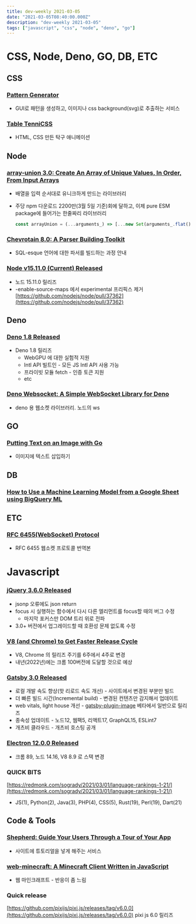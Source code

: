 ```yaml
---
title: dev-weekly 2021-03-05
date: "2021-03-05T08:40:00.000Z"
description: "dev-weekly 2021-03-05"
tags: ["javascript", "css", "node", "deno", "go"]
---
```


# CSS, Node, Deno, GO, DB, ETC

## CSS

### [Pattern Generator](https://doodad.dev/pattern-generator/)

- GUI로 패턴을 생성하고, 이미지나 css background(svg)로 추출하는 서비스

### [Table TenniCSS](https://codepen.io/amit_sheen/pen/PobQjMX)

- HTML, CSS 만든 탁구 애니메이션

## Node

### [array-union 3.0: Create An Array of Unique Values, In Order, From Input Arrays](https://github.com/sindresorhus/array-union)

- 배열을 입력 순서대로 유니크하게 만드는 라이브러리
- 주당 npm 다운로드 2200만(3월 5일 기준)회에 달하고, 이제 pure ESM package에 들어가는 한줄짜리 라이브러리

    ```jsx
    const arrayUnion = (...arguments_) => [...new Set(arguments_.flat())];
    ```

### [Chevrotain 8.0: A Parser Building Toolkit](https://chevrotain.io/docs/)

- SQL-esque 언어에 대한 파서를 빌드하는 과정 안내

### [Node v15.11.0 (Current) Released](https://nodejs.org/en/blog/release/v15.11.0/)

- 노드 15.11.0 릴리즈
- -enable-source-maps 에서 experimental 프리픽스 제거
[https://github.com/nodejs/node/pull/37362](https://github.com/nodejs/node/pull/37362)

## Deno

### [Deno 1.8 Released](https://deno.land/posts/v1.8)

- Deno 1.8 릴리즈
    - WebGPU 에 대한 실험적 지원
    - Intl API 빌트인 - 모든 JS Intl API 사용 가능
    - 프라이빗 모듈 fetch - 인증 토큰 지원
    - etc

### [Deno Websocket: A Simple WebSocket Library for Deno](https://github.com/ryo-ma/deno-websocket)

- deno 용 웹소켓 라이브러리. 노드의 ws

## GO

### [Putting Text on an Image with Go](https://josemyduarte.github.io/2021-02-28-quotes-on-images-with-go/)

- 이미지에 텍스트 삽입하기

## DB

### [How to Use a Machine Learning Model from a Google Sheet using BigQuery ML]()

## ETC

### [RFC 6455(WebSocket) Protocol](http://atug.kr/blog/archives/310)

- RFC 6455 웹소켓 프로토콜 번역본

# Javascript

### [jQuery 3.6.0 Released](http://blog.jquery.com/2021/03/02/jquery-3-6-0-released/)

- jsonp 오류에도 json return
- focus 시 실행하는 함수에서 다시 다른 엘리먼트를 focus할 때의 버그 수정
    - 마지막 포커스만 DOM 트리 위로 전파
- 3.0+ 버전에서 업그레이드할 때 호환성 문제 없도록 수정

### [V8 (and Chrome) to Get Faster Release Cycle](https://v8.dev/blog/faster-releases)

- V8, Chrome 의 릴리즈 주기를 6주에서 4주로 변경
- 내년(2022년)에는 크롬 100버전에 도달할 것으로 예상

### [Gatsby 3.0 Released](https://www.gatsbyjs.com/blog/gatsby-v3/)

- 로컬 개발 속도 향상(핫 리로드 속도 개선) - 사이트에서 변경된 부분만 빌드
- 더 빠른 빌드 시간(Incremental build) - 변경된 컨텐츠만 감지해서 업데이트
- web vitals, light house 개선 - [gatsby-plugin-image](https://www.gatsbyjs.com/docs/reference/built-in-components/gatsby-plugin-image/) 베타에서 일반으로 릴리즈
- 종속성 업데이트 - 노드12, 웹팩5, 리액트17, GraphQL15, ESLint7
- 개츠비 클라우드 - 개츠비 호스팅 공개

### [Electron 12.0.0 Released](https://www.electronjs.org/blog/electron-12-0)

- 크롬 89, 노드 14.16, V8 8.9 로 스택 변경

### QUICK BITS

[https://redmonk.com/sogrady/2021/03/01/language-rankings-1-21/](https://redmonk.com/sogrady/2021/03/01/language-rankings-1-21/)

- JS(1), Python(2), Java(3), PHP(4), CSS(5), Rust(19), Perl(19), Dart(21)

## Code & Tools

### [Shepherd: Guide Your Users Through a Tour of Your App](https://shepherdjs.dev/)

- 사이트에 튜토리얼을 넣게 해주는 서비스

### [web-minecraft: A Minecraft Client Written in JavaScript](https://github.com/michaljaz/web-minecraft)

- 웹 마인크래프트 - 반응이 좀 느림

### Quick release

[https://github.com/pixijs/pixi.js/releases/tag/v6.0.0](https://github.com/pixijs/pixi.js/releases/tag/v6.0.0) pixi js 6.0 릴리즈